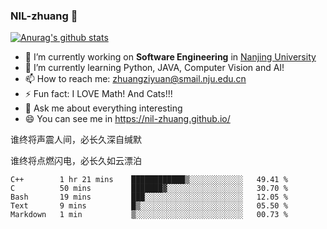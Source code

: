 ### NIL-zhuang 👋

<!--
**NIL-zhuang/NIL-zhuang** is a ✨ _special_ ✨ repository because its `README.md` (this file) appears on your GitHub profile.

Here are some ideas to get you started:

- 🔭 I’m currently working on ...
- 🌱 I’m currently learning ...
- 👯 I’m looking to collaborate on ...
- 🤔 I’m looking for help with ...
- 💬 Ask me about ...
- 📫 How to reach me: ...
- 😄 Pronouns: ...
- ⚡ Fun fact: ...
-->

[![Anurag's github stats](https://github-readme-stats.vercel.app/api?username=NIL-zhuang)](https://github.com/anuraghazra/github-readme-stats)

- 🔭 I’m currently working on **Software Engineering** in [Nanjing University](https://www.nju.edu.cn/)
- 🌱 I’m currently learning Python, JAVA, Computer Vision and AI!
- 📫 How to reach me: zhuangziyuan@smail.nju.edu.cn
- ⚡ Fun fact: I LOVE Math! And Cats!!!
- 💬 Ask me about everything interesting
- 😄 You can see me in https://nil-zhuang.github.io/

谁终将声震人间，必长久深自缄默

谁终将点燃闪电，必长久如云漂泊

<!--START_SECTION:waka-->
```text
C++        1 hr 21 mins    ████████████▒░░░░░░░░░░░░   49.41 % 
C          50 mins         ███████▓░░░░░░░░░░░░░░░░░   30.70 % 
Bash       19 mins         ███░░░░░░░░░░░░░░░░░░░░░░   12.05 % 
Text       9 mins          █▒░░░░░░░░░░░░░░░░░░░░░░░   05.50 % 
Markdown   1 min           ▒░░░░░░░░░░░░░░░░░░░░░░░░   00.73 % 
```
<!--END_SECTION:waka-->
